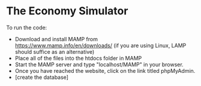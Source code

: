 # The Economy Simulator
To run the code:
* Download and install MAMP from https://www.mamp.info/en/downloads/ (if you are using Linux, LAMP should suffice as an alternative)
* Place all of the files into the htdocs folder in MAMP
* Start the MAMP server and type "localhost/MAMP" in your browser.
* Once you have reached the website, click on the link titled phpMyAdmin.
* [create the database]
